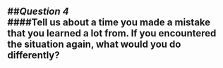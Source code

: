 ##_Question 4_  
####Tell us about a time you made a mistake that you learned a lot from. If you encountered the situation again, 
what would you do differently?  
---  
